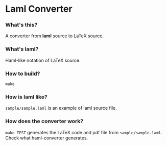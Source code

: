 # Laml Converter

### What's this?
A converter from **laml** source to LaTeX source.

### What's laml? 
Haml-like notation of LaTeX source.

### How to build?
`make`

### How is laml like?
`sample/sample.laml` is an example of laml source file.

### How does the converter work?
`make TEST` generates the LaTeX code and pdf file from `sample/sample.laml`.
Check what haml-converter generates.